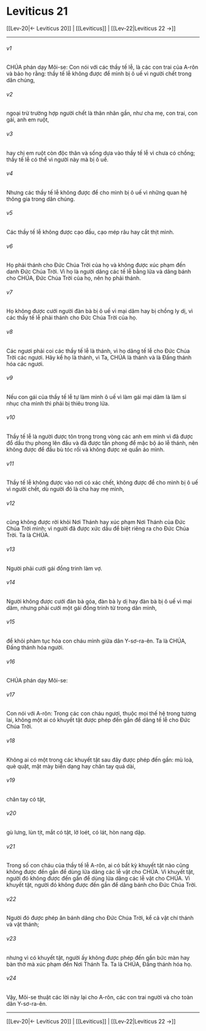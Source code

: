 # Leviticus 21

[[Lev-20|← Leviticus 20]] | [[Leviticus]] | [[Lev-22|Leviticus 22 →]]
***



###### v1 
CHÚA phán dạy Môi-se: Con nói với các thầy tế lễ, là các con trai của A-rôn và bảo họ rằng: thầy tế lễ không được để mình bị ô uế vì người chết trong dân chúng, 

###### v2 
ngoại trừ trường hợp người chết là thân nhân gần, như cha mẹ, con trai, con gái, anh em ruột, 

###### v3 
hay chị em ruột còn độc thân và sống dựa vào thầy tế lễ vì chưa có chồng; thầy tế lễ có thể vì người này mà bị ô uế. 

###### v4 
Nhưng các thầy tế lễ không được để cho mình bị ô uế vì những quan hệ thông gia trong dân chúng. 

###### v5 
Các thầy tế lễ không được cạo đầu, cạo mép râu hay cắt thịt mình. 

###### v6 
Họ phải thánh cho Đức Chúa Trời của họ và không được xúc phạm đến danh Đức Chúa Trời. Vì họ là người dâng các tế lễ bằng lửa và dâng bánh cho CHÚA, Đức Chúa Trời của họ, nên họ phải thánh. 

###### v7 
Họ không được cưới người đàn bà bị ô uế vì mại dâm hay bị chồng ly dị, vì các thầy tế lễ phải thánh cho Đức Chúa Trời của họ. 

###### v8 
Các ngươi phải coi các thầy tế lễ là thánh, vì họ dâng tế lễ cho Đức Chúa Trời các ngươi. Hãy kể họ là thánh, vì Ta, CHÚA là thánh và là Đấng thánh hóa các ngươi. 

###### v9 
Nếu con gái của thầy tế lễ tự làm mình ô uế vì làm gái mại dâm là làm sỉ nhục cha mình thì phải bị thiêu trong lửa. 

###### v10 
Thầy tế lễ là người được tôn trọng trong vòng các anh em mình vì đã được đổ dầu thụ phong lên đầu và đã được tấn phong để mặc bộ áo lễ thánh, nên không được để đầu bù tóc rối và không được xé quần áo mình. 

###### v11 
Thầy tế lễ không được vào nơi có xác chết, không được để cho mình bị ô uế vì người chết, dù người đó là cha hay mẹ mình, 

###### v12 
cũng không được rời khỏi Nơi Thánh hay xúc phạm Nơi Thánh của Đức Chúa Trời mình; vì người đã được xức dầu để biệt riêng ra cho Đức Chúa Trời. Ta là CHÚA. 

###### v13 
Người phải cưới gái đồng trinh làm vợ. 

###### v14 
Người không được cưới đàn bà góa, đàn bà ly dị hay đàn bà bị ô uế vì mại dâm, nhưng phải cưới một gái đồng trinh từ trong dân mình, 

###### v15 
để khỏi phàm tục hóa con cháu mình giữa dân Y-sơ-ra-ên. Ta là CHÚA, Đấng thánh hóa người. 

###### v16 
CHÚA phán dạy Môi-se: 

###### v17 
Con nói với A-rôn: Trong các con cháu ngươi, thuộc mọi thế hệ trong tương lai, không một ai có khuyết tật được phép đến gần để dâng tế lễ cho Đức Chúa Trời. 

###### v18 
Không ai có một trong các khuyết tật sau đây được phép đến gần: mù loà, què quặt, mặt mày biến dạng hay chân tay quá dài, 

###### v19 
chân tay có tật, 

###### v20 
gù lưng, lùn tịt, mắt có tật, lở loét, có lát, hòn nang dập. 

###### v21 
Trong số con cháu của thầy tế lễ A-rôn, ai có bất kỳ khuyết tật nào cũng không được đến gần để dùng lửa dâng các lễ vật cho CHÚA. Vì khuyết tật, người đó không được đến gần để dùng lửa dâng các lễ vật cho CHÚA. Vì khuyết tật, người đó không được đến gần để dâng bánh cho Đức Chúa Trời. 

###### v22 
Người đó được phép ăn bánh dâng cho Đức Chúa Trời, kể cả vật chí thánh và vật thánh; 

###### v23 
nhưng vì có khuyết tật, người ấy không được phép đến gần bức màn hay bàn thờ mà xúc phạm đến Nơi Thánh Ta. Ta là CHÚA, Đấng thánh hóa họ. 

###### v24 
Vậy, Môi-se thuật các lời này lại cho A-rôn, các con trai người và cho toàn dân Y-sơ-ra-ên.

***
[[Lev-20|← Leviticus 20]] | [[Leviticus]] | [[Lev-22|Leviticus 22 →]]
